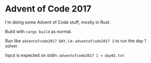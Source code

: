 # Advent of Code 2017

I'm doing some Advent of Code stuff, mostly in Rust.

Build with `cargo build` as normal.

Run like `adventofcode2017 DAY`, i.e. `adventofcode2017 1` to run the day 1 solver.

Input is expected on stdin: `adventofcode2017 1 < day01.txt`

